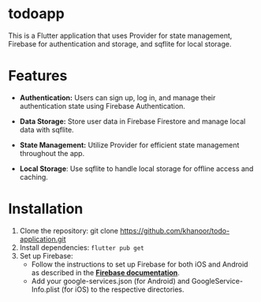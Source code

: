# todoapp

This is a Flutter application that uses Provider for state management, Firebase for authentication and storage, and sqflite for local storage.

# Features
- **Authentication:** Users can sign up, log in, and manage their authentication state using Firebase Authentication.

- **Data Storage:** Store user data in Firebase Firestore and manage local data with sqflite.

- **State Management:** Utilize Provider for efficient state management throughout the app.

- **Local Storage**: Use sqflite to handle local storage for offline access and caching.

# Installation
1. Clone the repository:
   git clone https://github.com/khanoor/todo-application.git
2. Install dependencies:
   ```flutter pub get```
3. Set up Firebase:
   - Follow the instructions to set up Firebase for both iOS and Android as described in the [**Firebase documentation**]([url](https://firebase.google.com/docs/flutter/setup?platform=android)).
   - Add your google-services.json (for Android) and GoogleService-Info.plist (for iOS) to the respective directories.

